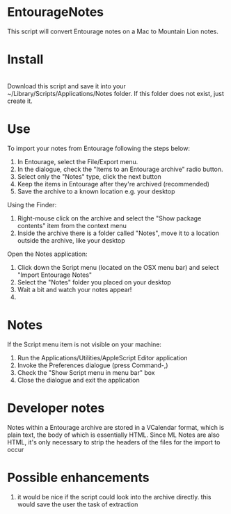 EntourageNotes
==============

This script will convert Entourage notes on a Mac to Mountain Lion notes.

<h1>Install</h1>
<br/>
Download this script and save it into your ~/Library/Scripts/Applications/Notes 
folder.  If this folder does not exist, just create it.

<h1>Use</h1>
To import your notes from Entourage following the steps below:

1. In Entourage, select the File/Export menu.
2. In the dialogue, check the "Items to an Entourage archive" radio button.
3. Select only the "Notes" type, click the next button
4. Keep the items in Entourage after they're archived (recommended)
5. Save the archive to a known location e.g. your desktop

Using the Finder:

1. Right-mouse click on the archive and select the "Show package contents" item from the context menu
2. Inside the archive there is a folder called "Notes", move it to a location outside the archive, like your desktop

Open the Notes application:

1. Click down the Script menu (located on the OSX menu bar) and select "Import Entourage Notes"
2. Select the "Notes" folder you placed on your desktop
3. Wait a bit and watch your notes appear!
4. 

<h1>Notes</h1>
If the Script menu item is not visible on your machine:

1. Run the Applications/Utilities/AppleScript Editor application
2. Invoke the Preferences dialogue (press Command-,)
3. Check the "Show Script menu in menu bar" box
4. Close the dialogue and exit the application

<h1>Developer notes</h1>

Notes within a Entourage archive are stored in a VCalendar format, which is plain text, the body of which is essentially
HTML.  Since ML Notes are also HTML, it's only necessary to strip the headers of the files for the import to occur

<h1>Possible enhancements</h1>

1. it would be nice if the script could look into the archive directly.  this would save the user the task of extraction

